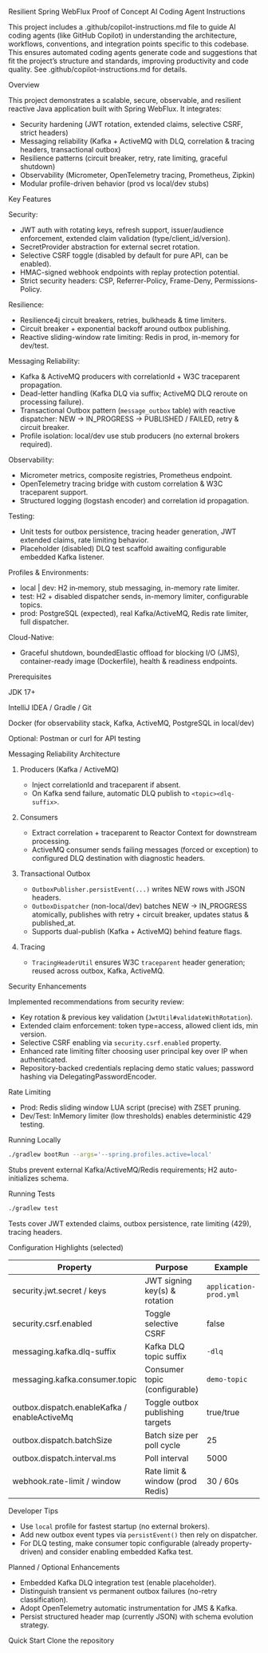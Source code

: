 Resilient Spring WebFlux Proof of Concept
AI Coding Agent Instructions

This project includes a .github/copilot-instructions.md file to guide AI coding agents (like GitHub Copilot) in understanding the architecture, workflows, conventions, and integration points specific to this codebase. This ensures automated coding agents generate code and suggestions that fit the project’s structure and standards, improving productivity and code quality. See .github/copilot-instructions.md for details.

Overview

This project demonstrates a scalable, secure, observable, and resilient reactive Java application built with Spring WebFlux. It integrates:
- Security hardening (JWT rotation, extended claims, selective CSRF, strict headers)
- Messaging reliability (Kafka + ActiveMQ with DLQ, correlation & tracing headers, transactional outbox)
- Resilience patterns (circuit breaker, retry, rate limiting, graceful shutdown)
- Observability (Micrometer, OpenTelemetry tracing, Prometheus, Zipkin)
- Modular profile-driven behavior (prod vs local/dev stubs)

Key Features

Security:
- JWT auth with rotating keys, refresh support, issuer/audience enforcement, extended claim validation (type/client_id/version).
- SecretProvider abstraction for external secret rotation.
- Selective CSRF toggle (disabled by default for pure API, can be enabled).
- HMAC-signed webhook endpoints with replay protection potential.
- Strict security headers: CSP, Referrer-Policy, Frame-Deny, Permissions-Policy.

Resilience:
- Resilience4j circuit breakers, retries, bulkheads & time limiters.
- Circuit breaker + exponential backoff around outbox publishing.
- Reactive sliding-window rate limiting: Redis in prod, in-memory for dev/test.

Messaging Reliability:
- Kafka & ActiveMQ producers with correlationId + W3C traceparent propagation.
- Dead-letter handling (Kafka DLQ via suffix; ActiveMQ DLQ reroute on processing failure).
- Transactional Outbox pattern (`message_outbox` table) with reactive dispatcher: NEW -> IN_PROGRESS -> PUBLISHED / FAILED, retry & circuit breaker.
- Profile isolation: local/dev use stub producers (no external brokers required).

Observability:
- Micrometer metrics, composite registries, Prometheus endpoint.
- OpenTelemetry tracing bridge with custom correlation & W3C traceparent support.
- Structured logging (logstash encoder) and correlation id propagation.

Testing:
- Unit tests for outbox persistence, tracing header generation, JWT extended claims, rate limiting behavior.
- Placeholder (disabled) DLQ test scaffold awaiting configurable embedded Kafka listener.

Profiles & Environments:
- local | dev: H2 in‑memory, stub messaging, in-memory rate limiter.
- test: H2 + disabled dispatcher sends, in-memory limiter, configurable topics.
- prod: PostgreSQL (expected), real Kafka/ActiveMQ, Redis rate limiter, full dispatcher.

Cloud-Native:
- Graceful shutdown, boundedElastic offload for blocking I/O (JMS), container-ready image (Dockerfile), health & readiness endpoints.

Prerequisites

JDK 17+

IntelliJ IDEA / Gradle / Git

Docker (for observability stack, Kafka, ActiveMQ, PostgreSQL in local/dev)

Optional: Postman or curl for API testing

Messaging Reliability Architecture

1. Producers (Kafka / ActiveMQ)
    - Inject correlationId and traceparent if absent.
    - On Kafka send failure, automatic DLQ publish to `<topic><dlq-suffix>`.

2. Consumers
    - Extract correlation + traceparent to Reactor Context for downstream processing.
    - ActiveMQ consumer sends failing messages (forced or exception) to configured DLQ destination with diagnostic headers.

3. Transactional Outbox
    - `OutboxPublisher.persistEvent(...)` writes NEW rows with JSON headers.
    - `OutboxDispatcher` (non-local/dev) batches NEW -> IN_PROGRESS atomically, publishes with retry + circuit breaker, updates status & published_at.
    - Supports dual-publish (Kafka + ActiveMQ) behind feature flags.

4. Tracing
    - `TracingHeaderUtil` ensures W3C `traceparent` header generation; reused across outbox, Kafka, ActiveMQ.

Security Enhancements

Implemented recommendations from security review:
- Key rotation & previous key validation (`JwtUtil#validateWithRotation`).
- Extended claim enforcement: token type=access, allowed client ids, min version.
- Selective CSRF enabling via `security.csrf.enabled` property.
- Enhanced rate limiting filter choosing user principal key over IP when authenticated.
- Repository-backed credentials replacing demo static values; password hashing via DelegatingPasswordEncoder.

Rate Limiting
- Prod: Redis sliding window LUA script (precise) with ZSET pruning.
- Dev/Test: InMemory limiter (low thresholds) enables deterministic 429 testing.

Running Locally
```bash
./gradlew bootRun --args='--spring.profiles.active=local'
```
Stubs prevent external Kafka/ActiveMQ/Redis requirements; H2 auto-initializes schema.

Running Tests
```bash
./gradlew test
```
Tests cover JWT extended claims, outbox persistence, rate limiting (429), tracing headers.

Configuration Highlights (selected)

| Property | Purpose | Example |
|----------|---------|---------|
| security.jwt.secret / keys | JWT signing key(s) & rotation | `application-prod.yml` |
| security.csrf.enabled | Toggle selective CSRF | false |
| messaging.kafka.dlq-suffix | Kafka DLQ topic suffix | `-dlq` |
| messaging.kafka.consumer.topic | Consumer topic (configurable) | `demo-topic` |
| outbox.dispatch.enableKafka / enableActiveMq | Toggle outbox publishing targets | true/true |
| outbox.dispatch.batchSize | Batch size per poll cycle | 25 |
| outbox.dispatch.interval.ms | Poll interval | 5000 |
| webhook.rate-limit / window | Rate limit & window (prod Redis) | 30 / 60s |

Developer Tips
- Use `local` profile for fastest startup (no external brokers).
- Add new outbox event types via `persistEvent()` then rely on dispatcher.
- For DLQ testing, make consumer topic configurable (already property-driven) and consider enabling embedded Kafka test.

Planned / Optional Enhancements
- Embedded Kafka DLQ integration test (enable placeholder).
- Distinguish transient vs permanent outbox failures (no-retry classification).
- Adopt OpenTelemetry automatic instrumentation for JMS & Kafka.
- Persist structured header map (currently JSON) with schema evolution strategy.

Quick Start
Clone the repository

